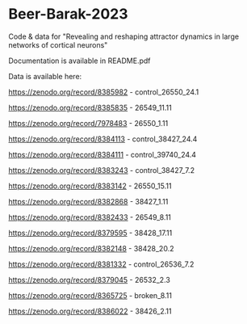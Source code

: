 # Beer-Barak-2023
Code &amp; data for "Revealing and reshaping attractor dynamics in large networks of cortical neurons"

Documentation is available in README.pdf

Data is available here:

https://zenodo.org/record/8385982 - control_26550_24.1

https://zenodo.org/record/8385835 - 26549_11.11

https://zenodo.org/record/7978483 - 26550_1.11

https://zenodo.org/record/8384113 - control_38427_24.4

https://zenodo.org/record/8384111 - control_39740_24.4

https://zenodo.org/record/8383243 - control_38427_7.2

https://zenodo.org/record/8383142 - 26550_15.11

https://zenodo.org/record/8382868 - 38427_1.11

https://zenodo.org/record/8382433 - 26549_8.11

https://zenodo.org/record/8379595 - 38428_17.11

https://zenodo.org/record/8382148 - 38428_20.2

https://zenodo.org/record/8381332 - control_26536_7.2

https://zenodo.org/record/8379045 - 26532_2.3

https://zenodo.org/record/8365725 - broken_8.11

https://zenodo.org/record/8386022 - 38426_2.11


